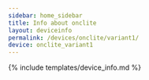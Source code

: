 ```yaml
---
sidebar: home_sidebar
title: Info about onclite
layout: deviceinfo
permalink: /devices/onclite/variant1/
device: onclite_variant1
---
```

{% include templates/device_info.md %}
